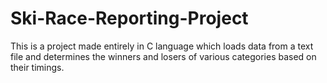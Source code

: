# Ski-Race-Reporting-Project
This is a project made entirely in C language which loads data from a text file and determines the winners and losers of various categories based on their timings.
